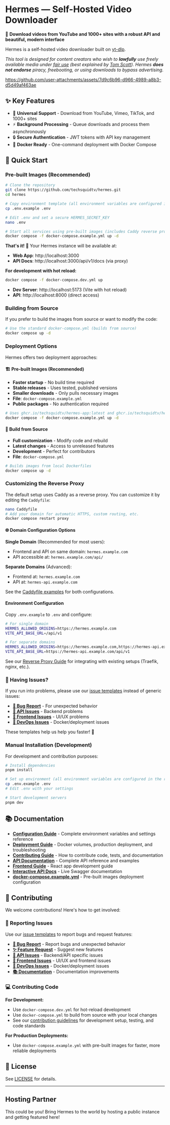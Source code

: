 # Hermes — Self-Hosted Video Downloader

🎥 **Download videos from YouTube and 1000+ sites with a robust API and beautiful, modern interface**

Hermes is a self-hosted video downloader built on [yt-dlp](https://github.com/yt-dlp/yt-dlp).

_This tool is designed for content creators who wish to **lawfully** use freely available media under [fair use](https://en.wikipedia.org/wiki/Fair_use) (best explained by [Tom Scott](https://www.youtube.com/watch?v=1Jwo5qc78QU)).
Hermes **does not endorse** piracy, freebooting, or using downloads to bypass advertising._

https://github.com/user-attachments/assets/7d9c6b96-d966-4989-a8b3-d5d49af463ae

## ✨ Key Features

- 🎥 **Universal Support** - Download from YouTube, Vimeo, TikTok, and 1000+ sites
- ⚡ **Background Processing** - Queue downloads and process them asynchronously
- 🔒 **Secure Authentication** - JWT tokens with API key management
- 🐳 **Docker Ready** - One-command deployment with Docker Compose

## 🚀 Quick Start

### Pre-built Images (Recommended)

```bash
# Clone the repository
git clone https://github.com/techsquidtv/hermes.git
cd hermes

# Copy environment template (all environment variables are configured in the root .env file)
cp .env.example .env

# Edit .env and set a secure HERMES_SECRET_KEY
nano .env

# Start all services using pre-built images (includes Caddy reverse proxy)
docker compose -f docker-compose.example.yml up -d
```

**That's it!** 🎉 Your Hermes instance will be available at:
- **Web App**: http://localhost:3000
- **API Docs**: http://localhost:3000/api/v1/docs (via proxy)

**For development with hot reload:**
```bash
docker compose -f docker-compose.dev.yml up
```
- **Dev Server**: http://localhost:5173 (Vite with hot reload)
- **API**: http://localhost:8000 (direct access)

### Building from Source

If you prefer to build the images from source or want to modify the code:

```bash
# Use the standard docker-compose.yml (builds from source)
docker compose up -d
```

### Deployment Options

Hermes offers two deployment approaches:

#### 🏗️ **Pre-built Images (Recommended)**
- **Faster startup** - No build time required
- **Stable releases** - Uses tested, published versions
- **Smaller downloads** - Only pulls necessary images
- **File**: `docker-compose.example.yml`
- **Public packages** - No authentication required

```bash
# Uses ghcr.io/techsquidtv/hermes-app:latest and ghcr.io/techsquidtv/hermes-api:latest
docker compose -f docker-compose.example.yml up -d
```

#### 🔨 **Build from Source**
- **Full customization** - Modify code and rebuild
- **Latest changes** - Access to unreleased features
- **Development** - Perfect for contributors
- **File**: `docker-compose.yml`

```bash
# Builds images from local Dockerfiles
docker compose up -d
```

### Customizing the Reverse Proxy

The default setup uses Caddy as a reverse proxy. You can customize it by editing the `Caddyfile`:

```bash
nano Caddyfile
# Add your domain for automatic HTTPS, custom routing, etc.
docker compose restart proxy
```

#### 🌐 Domain Configuration Options

**Single Domain** (Recommended for most users):
- Frontend and API on same domain: `hermes.example.com`
- API accessible at: `hermes.example.com/api/`

**Separate Domains** (Advanced):
- Frontend at: `hermes.example.com`
- API at: `hermes-api.example.com`

See the [Caddyfile examples](Caddyfile) for both configurations.

#### Environment Configuration

Copy `.env.example` to `.env` and configure:

```bash
# For single domain
HERMES_ALLOWED_ORIGINS=https://hermes.example.com
VITE_API_BASE_URL=/api/v1

# For separate domains
HERMES_ALLOWED_ORIGINS=https://hermes.example.com,https://hermes-api.example.com
VITE_API_BASE_URL=https://hermes-api.example.com/api/v1
```

See our [Reverse Proxy Guide](docs/REVERSE_PROXY_GUIDE.md) for integrating with existing setups (Traefik, nginx, etc.).

### 🐛 Having Issues?

If you run into problems, please use our [issue templates](https://github.com/techsquidtv/hermes/issues/new/choose) instead of generic issues:
- **[🐛 Bug Report](https://github.com/techsquidtv/hermes/issues/new?template=bug_report.yml)** - For unexpected behavior
- **[🔧 API Issues](https://github.com/techsquidtv/hermes/issues/new?template=hermes-api-issue.yml)** - Backend problems
- **[🎨 Frontend Issues](https://github.com/techsquidtv/hermes/issues/new?template=hermes-app-issue.yml)** - UI/UX problems
- **[🐳 DevOps Issues](https://github.com/techsquidtv/hermes/issues/new?template=devops-issue.yml)** - Docker/deployment issues

These templates help us help you faster! 🚀

### Manual Installation (Development)

For development and contribution purposes:

```bash
# Install dependencies
pnpm install

# Set up environment (all environment variables are configured in the root .env file)
cp .env.example .env
# Edit .env with your settings

# Start development servers
pnpm dev
```

## 📚 Documentation

- **[Configuration Guide](docs/CONFIGURATION.md)** - Complete environment variables and settings reference
- **[Deployment Guide](docs/DEPLOYMENT.md)** - Docker volumes, production deployment, and troubleshooting
- **[Contributing Guide](docs/CONTRIBUTING.md)** - How to contribute code, tests, and documentation
- **[API Documentation](packages/hermes-api/README.md)** - Complete API reference and examples
- **[Frontend Guide](packages/hermes-app/README.md)** - React app development guide
- **[Interactive API Docs](http://localhost:8000/docs)** - Live Swagger documentation
- **[docker-compose.example.yml](docker-compose.example.yml)** - Pre-built images deployment configuration

## 🤝 Contributing

We welcome contributions! Here's how to get involved:

### 🐛 Reporting Issues
Use our [issue templates](https://github.com/techsquidtv/hermes/issues/new/choose) to report bugs and request features:
- **[🐛 Bug Report](https://github.com/techsquidtv/hermes/issues/new?template=bug_report.yml)** - Report bugs and unexpected behavior
- **[✨ Feature Request](https://github.com/techsquidtv/hermes/issues/new?template=feature_request.yml)** - Suggest new features
- **[🔧 API Issues](https://github.com/techsquidtv/hermes/issues/new?template=hermes-api-issue.yml)** - Backend/API specific issues
- **[🎨 Frontend Issues](https://github.com/techsquidtv/hermes/issues/new?template=hermes-app-issue.yml)** - UI/UX and frontend issues
- **[🐳 DevOps Issues](https://github.com/techsquidtv/hermes/issues/new?template=devops-issue.yml)** - Docker/deployment issues
- **[📚 Documentation](https://github.com/techsquidtv/hermes/issues/new?template=documentation.yml)** - Documentation improvements

### 💻 Contributing Code

**For Development:**
- Use `docker-compose.dev.yml` for hot-reload development
- Use `docker-compose.yml` to build from source with your local changes
- See our [contribution guidelines](docs/CONTRIBUTING.md) for development setup, testing, and code standards

**For Production Deployments:**
- Use `docker-compose.example.yml` with pre-built images for faster, more reliable deployments

## 📄 License

See [LICENSE](LICENSE) for details.

---

## Hosting Partner

This could be you! Bring Hermes to the world by hosting a public instance and getting featured here!
